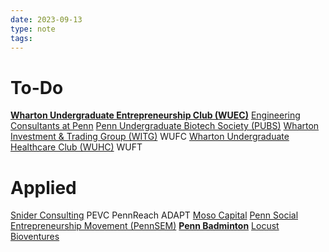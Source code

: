 ```yaml
---
date: 2023-09-13
type: note
tags: 
---
```

# To-Do
**[Wharton Undergraduate Entrepreneurship Club (WUEC)](https://pennclubs.com/club/wharton-undergraduate-entrepreneurship-club)**
[Engineering Consultants at Penn](https://pennclubs.com/club/penn-engineering-consultants/application/679)
[Penn Undergraduate Biotech Society (PUBS)](https://pennclubs.com/club/pubs)
[Wharton Investment & Trading Group (WITG)](http://www.pennwitg.com/)
WUFC
[Wharton Undergraduate Healthcare Club (WUHC)](https://pennclubs.com/club/wharton-undergraduate-healthcare-club/application/715)
WUFT


# Applied
[Snider Consulting](https://docs.google.com/forms/d/e/1FAIpQLSczYAkTWDQI4raWyqrb4S-EyETzW4b44Z2LBz_0Ct9gMfG2JA/viewform)
PEVC
PennReach 
ADAPT
[Moso Capital](https://www.mosocap.com/)
[Penn Social Entrepreneurship Movement (PennSEM)](https://pennclubs.com/club/pennsem)
**[Penn Badminton](https://pennclubs.com/club/penn-competitive-badminton-club)**
[Locust Bioventures](https://docs.google.com/forms/d/e/1FAIpQLSftOfcEjoouJ-lGliLfryoU1RKR6SqwSAmIt17mfmoT_jOe8A/viewform)